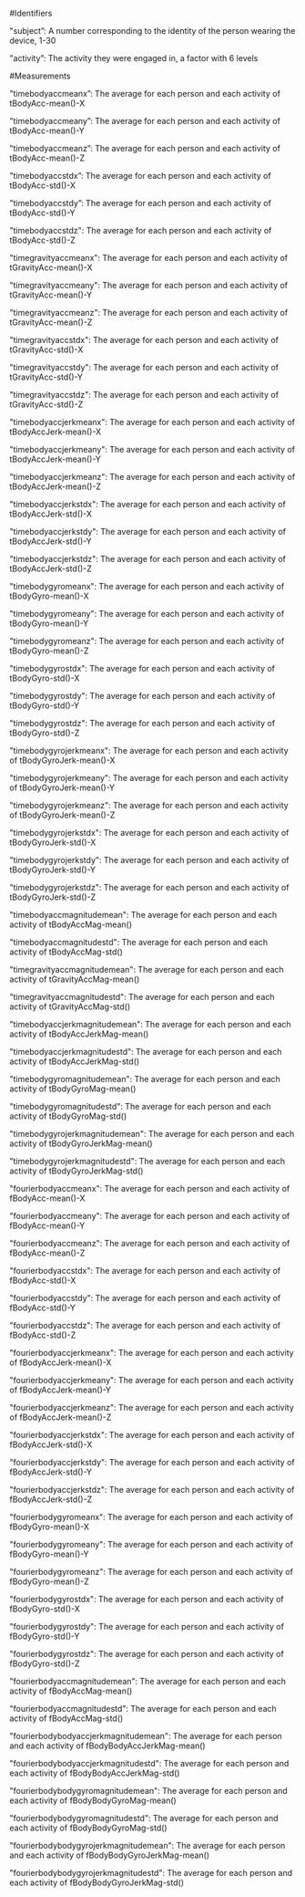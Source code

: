 #Identifiers

"subject”: A number corresponding to the identity of the person wearing the device, 1-30
 
"activity”: The activity they were engaged in, a factor with 6 levels 

#Measurements

"timebodyaccmeanx”: The average for each person and each activity of tBodyAcc-mean()-X

"timebodyaccmeany”: The average for each person and each activity of tBodyAcc-mean()-Y

"timebodyaccmeanz”: The average for each person and each activity of tBodyAcc-mean()-Z

"timebodyaccstdx”: The average for each person and each activity of tBodyAcc-std()-X
 
"timebodyaccstdy”: The average for each person and each activity of tBodyAcc-std()-Y

"timebodyaccstdz": The average for each person and each activity of tBodyAcc-std()-Z 

"timegravityaccmeanx": The average for each person and each activity of tGravityAcc-mean()-X  

"timegravityaccmeany": The average for each person and each activity of tGravityAcc-mean()-Y

"timegravityaccmeanz": The average for each person and each activity of tGravityAcc-mean()-Z 

"timegravityaccstdx": The average for each person and each activity of tGravityAcc-std()-X 

"timegravityaccstdy": The average for each person and each activity of tGravityAcc-std()-Y 

"timegravityaccstdz": The average for each person and each activity of tGravityAcc-std()-Z 

"timebodyaccjerkmeanx": The average for each person and each activity of tBodyAccJerk-mean()-X  

"timebodyaccjerkmeany": The average for each person and each activity of tBodyAccJerk-mean()-Y 

"timebodyaccjerkmeanz": The average for each person and each activity of tBodyAccJerk-mean()-Z 

"timebodyaccjerkstdx": The average for each person and each activity of tBodyAccJerk-std()-X 

"timebodyaccjerkstdy": The average for each person and each activity of tBodyAccJerk-std()-Y 

"timebodyaccjerkstdz": The average for each person and each activity of tBodyAccJerk-std()-Z 

"timebodygyromeanx": The average for each person and each activity of tBodyGyro-mean()-X 

"timebodygyromeany": The average for each person and each activity of tBodyGyro-mean()-Y 

"timebodygyromeanz": The average for each person and each activity of tBodyGyro-mean()-Z 

"timebodygyrostdx": The average for each person and each activity of tBodyGyro-std()-X 

"timebodygyrostdy": The average for each person and each activity of tBodyGyro-std()-Y 

"timebodygyrostdz": The average for each person and each activity of tBodyGyro-std()-Z 

"timebodygyrojerkmeanx": The average for each person and each activity of tBodyGyroJerk-mean()-X 

"timebodygyrojerkmeany": The average for each person and each activity of tBodyGyroJerk-mean()-Y 

"timebodygyrojerkmeanz": The average for each person and each activity of tBodyGyroJerk-mean()-Z 

"timebodygyrojerkstdx": The average for each person and each activity of tBodyGyroJerk-std()-X 

"timebodygyrojerkstdy": The average for each person and each activity of tBodyGyroJerk-std()-Y 

"timebodygyrojerkstdz": The average for each person and each activity of tBodyGyroJerk-std()-Z 

"timebodyaccmagnitudemean": The average for each person and each activity of tBodyAccMag-mean() 

"timebodyaccmagnitudestd": The average for each person and each activity of tBodyAccMag-std() 

"timegravityaccmagnitudemean": The average for each person and each activity of tGravityAccMag-mean() 

"timegravityaccmagnitudestd": The average for each person and each activity of tGravityAccMag-std() 

"timebodyaccjerkmagnitudemean": The average for each person and each activity of tBodyAccJerkMag-mean() 

"timebodyaccjerkmagnitudestd": The average for each person and each activity of tBodyAccJerkMag-std() 

"timebodygyromagnitudemean": The average for each person and each activity of tBodyGyroMag-mean() 

"timebodygyromagnitudestd": The average for each person and each activity of tBodyGyroMag-std() 

"timebodygyrojerkmagnitudemean": The average for each person and each activity of tBodyGyroJerkMag-mean()

"timebodygyrojerkmagnitudestd": The average for each person and each activity of  tBodyGyroJerkMag-std()

"fourierbodyaccmeanx": The average for each person and each activity of fBodyAcc-mean()-X 

"fourierbodyaccmeany": The average for each person and each activity of fBodyAcc-mean()-Y 

"fourierbodyaccmeanz": The average for each person and each activity of fBodyAcc-mean()-Z 

"fourierbodyaccstdx": The average for each person and each activity of fBodyAcc-std()-X 

"fourierbodyaccstdy": The average for each person and each activity of fBodyAcc-std()-Y 

"fourierbodyaccstdz": The average for each person and each activity of fBodyAcc-std()-Z 

"fourierbodyaccjerkmeanx": The average for each person and each activity of fBodyAccJerk-mean()-X 

"fourierbodyaccjerkmeany": The average for each person and each activity of fBodyAccJerk-mean()-Y 

"fourierbodyaccjerkmeanz": The average for each person and each activity of fBodyAccJerk-mean()-Z 

"fourierbodyaccjerkstdx": The average for each person and each activity of fBodyAccJerk-std()-X 

"fourierbodyaccjerkstdy": The average for each person and each activity of fBodyAccJerk-std()-Y 

"fourierbodyaccjerkstdz": The average for each person and each activity of fBodyAccJerk-std()-Z 

"fourierbodygyromeanx": The average for each person and each activity of fBodyGyro-mean()-X 

"fourierbodygyromeany": The average for each person and each activity of fBodyGyro-mean()-Y 

"fourierbodygyromeanz": The average for each person and each activity of fBodyGyro-mean()-Z 

"fourierbodygyrostdx": The average for each person and each activity of fBodyGyro-std()-X 

"fourierbodygyrostdy": The average for each person and each activity of fBodyGyro-std()-Y 

"fourierbodygyrostdz": The average for each person and each activity of fBodyGyro-std()-Z 

"fourierbodyaccmagnitudemean": The average for each person and each activity of fBodyAccMag-mean() 

"fourierbodyaccmagnitudestd": The average for each person and each activity of fBodyAccMag-std() 

"fourierbodybodyaccjerkmagnitudemean": The average for each person and each activity of fBodyBodyAccJerkMag-mean() 

"fourierbodybodyaccjerkmagnitudestd": The average for each person and each activity of fBodyBodyAccJerkMag-std() 

"fourierbodybodygyromagnitudemean": The average for each person and each activity of fBodyBodyGyroMag-mean() 

"fourierbodybodygyromagnitudestd": The average for each person and each activity of fBodyBodyGyroMag-std() 

"fourierbodybodygyrojerkmagnitudemean": The average for each person and each activity of fBodyBodyGyroJerkMag-mean() 

"fourierbodybodygyrojerkmagnitudestd": The average for each person and each activity of fBodyBodyGyroJerkMag-std()
